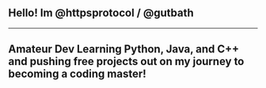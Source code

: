 ## [](https://user-images.githubusercontent.com/18350557/176309783-0785949b-9127-417c-8b55-ab5a4333674e.gif) Hello! Im @httpsprotocol / @gutbath
------------------------------------------------------------------------------------------------------------------------------------------------
Amateur Dev Learning Python, Java, and C++ and pushing free projects out on my journey to becoming a coding master!
-------------------------------------------------------------------------------------------------------------------

